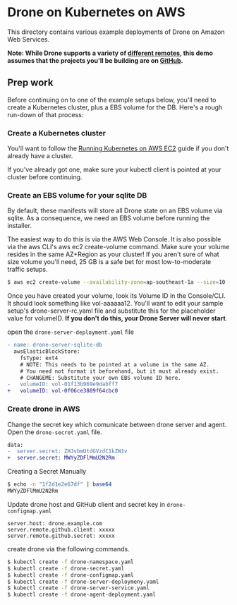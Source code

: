 # Drone on Kubernetes on AWS

This directory contains various example deployments of Drone on Amazon Web Services.

**Note: While Drone supports a variety of [different remotes][1], this demo assumes that the projects you'll be building are on [GitHub][2].**

[1]:http://docs.drone.io/installation/
[2]:https://github.com

## Prep work

Before continuing on to one of the example setups below, you'll need to create a Kubernetes cluster, plus a EBS volume for the DB. Here's a rough run-down of that process:

### Create a Kubernetes cluster

You'll want to follow the [Running Kubernetes on AWS EC2][3] guide if you don't already have a cluster.

If you've already got one, make sure your kubectl client is pointed at your cluster before continuing.

[3]:http://kubernetes.io/docs/getting-started-guides/aws/

### Create an EBS volume for your sqlite DB

By default, these manifests will store all Drone state on an EBS volume via sqlite. As a consequence, we need an EBS volume before running the installer.

The easiest way to do this is via the AWS Web Console. It is also possible via the aws CLI's aws ec2 create-volume command. Make sure your volume resides in the same AZ+Region as your cluster! If you aren't sure of what size volume you'll need, 25 GB is a safe bet for most low-to-moderate traffic setups.

```sh
$ aws ec2 create-volume --availability-zone=ap-southeast-1a --size=10 --volume-type=gp2
```

Once you have created your volume, look its Volume ID in the Console/CLI. It should look something like vol-aaaaaa12. You'll want to edit your sample setup's drone-server-rc.yaml file and substitute this for the placeholder value for volumeID. **If you don't do this, your Drone Server will never start**.

open the `drone-server-deployment.yaml` file

```diff
- name: drone-server-sqlite-db
  awsElasticBlockStore:
    fsType: ext4
    # NOTE: This needs to be pointed at a volume in the same AZ.
    # You need not format it beforehand, but it must already exist.
    # CHANGEME: Substitute your own EBS volume ID here.
-   volumeID: vol-01f13b969e9dabff7
+   volumeID: vol-0f06ce3889f64cbc0
```

### Create drone in AWS

Change the secret key which comunicate between drone server and agent. Open the `drone-secret.yaml` file.

```diff
data:
-  server.secret: ZHJvbmUtdGVzdC1kZW1v
+  server.secret: MWYyZDFlMmU2N2Rm
```

Creating a Secret Manually

```sh
$ echo -n "1f2d1e2e67df" | base64
MWYyZDFlMmU2N2Rm
```

Update drone host and GitHub client and secret key in `drone-configmap.yaml`

```
server.host: drone.example.com
server.remote.github.client: xxxxx
server.remote.github.secret: xxxxx
```

create drone via the following commands.

```sh
$ kubectl create -f drone-namespace.yaml
$ kubectl create -f drone-secret.yaml
$ kubectl create -f drone-configmap.yaml
$ kubectl create -f drone-server-deploymeny.yaml
$ kubectl create -f drone-server-service.yaml
$ kubectl create -f drone-agent-deployment.yaml
```
